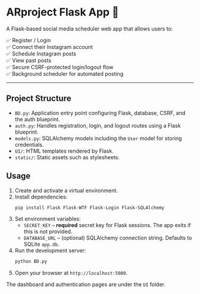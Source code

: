 # ARproject Flask App 🚀

A Flask-based social media scheduler web app that allows users to:

✅ Register / Login  
✅ Connect their Instagram account  
✅ Schedule Instagram posts  
✅ View past posts  
✅ Secure CSRF-protected login/logout flow  
✅ Background scheduler for automated posting  

---

## Project Structure

- `BD.py`: Application entry point configuring Flask, database, CSRF, and the auth blueprint.
- `auth.py`: Handles registration, login, and logout routes using a Flask blueprint.
- `models.py`: SQLAlchemy models including the `User` model for storing credentials.
- `UI/`: HTML templates rendered by Flask.
- `static/`: Static assets such as stylesheets.

## Usage

1. Create and activate a virtual environment.
2. Install dependencies:
   ```bash
   pip install Flask Flask-WTF Flask-Login Flask-SQLAlchemy
   ```
3. Set environment variables:
   - `SECRET_KEY` – **required** secret key for Flask sessions. The app exits if this is not provided.
   - `DATABASE_URL` – (optional) SQLAlchemy connection string. Defaults to SQLite `app.db`.
4. Run the development server:
   ```bash
   python BD.py
   ```
5. Open your browser at `http://localhost:5000`.

The dashboard and authentication pages are under the `UI` folder.
